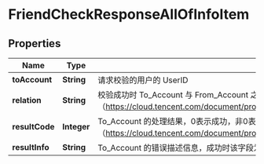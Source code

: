 

# FriendCheckResponseAllOfInfoItem


## Properties

| Name | Type | Description | Notes |
|------------ | ------------- | ------------- | -------------|
|**toAccount** | **String** | 请求校验的用户的 UserID |  [optional] |
|**relation** | **String** | 校验成功时 To_Account 与 From_Account 之间的好友关系，详情可参见 校验好友（https://cloud.tencent.com/document/product/269/1501#.E6.A0.A1.E9.AA.8C.E5.A5.BD.E5.8F.8B） |  [optional] |
|**resultCode** | **Integer** | To_Account 的处理结果，0表示成功，非0表示失败，非0取值的详细描述请参见 错误码说明（https://cloud.tencent.com/document/product/269/1643#ErrorCode） |  [optional] |
|**resultInfo** | **String** | To_Account 的错误描述信息，成功时该字段为空 |  [optional] |



